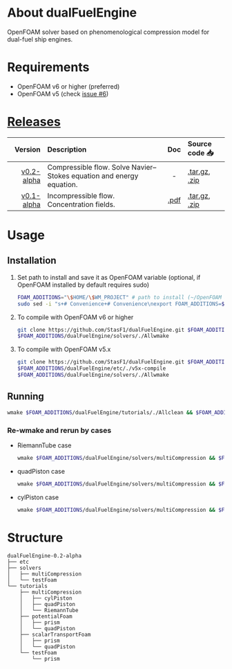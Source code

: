 # About dualFuelEngine
OpenFOAM solver based on phenomenological compression model for dual-fuel ship engines.

# Requirements
- OpenFOAM v6 or higher (preferred)
- OpenFOAM v5 (check [issue #6](https://github.com/StasF1/dualFuelEngine/issues/6)) 

# [Releases](https://github.com/StasF1/dualFuelEngine/releases)
|Version|Description|Doc|Source code 📥|
|------:|:----------|:-:|:-------------|
[v0.2-alpha](https://github.com/StasF1/dualFuelEngine/tree/v0.1-alpha)|Compressible flow. Solve Navier–Stokes equation and energy equation.|-|[.tar.gz](https://github.com/StasF1/dualFuelEngine/archive/v0.2-alpha.tar.gz), [.zip](https://github.com/StasF1/dualFuelEngine/archive/v0.2-alpha.zip)|
[v0.1-alpha](https://github.com/StasF1/dualFuelEngine/tree/v0.1-alpha)|Incompressible flow. Concentration fields.|[.pdf](https://github.com/StasF1/dualFuelEngine/releases/download/v0.1-alpha/dualFuelEngine-0.1-alpha.pdf)|[.tar.gz](https://github.com/StasF1/dualFuelEngine/archive/v0.1-alpha.tar.gz), [.zip](https://github.com/StasF1/dualFuelEngine/archive/v0.1-alpha.zip)|

# Usage
## Installation
1. Set path to install and save it as OpenFOAM variable (optional, if OpenFOAM installed by default requires sudo)
	```bash
	FOAM_ADDITIONS="\$HOME/\$WM_PROJECT" # path to install (~/OpenFOAM by default)
	sudo sed -i "s+# Convenience+# Convenience\nexport FOAM_ADDITIONS=$FOAM_ADDITIONS+g" $WM_PROJECT_DIR/etc/config.sh/settings
	```

3. To compile with OpenFOAM v6 or higher
	```bash
	git clone https://github.com/StasF1/dualFuelEngine.git $FOAM_ADDITIONS/dualFuelEngine
	$FOAM_ADDITIONS/dualFuelEngine/solvers/./Allwmake
	```
	
4. To compile with OpenFOAM v5.x
	```bash
	git clone https://github.com/StasF1/dualFuelEngine.git $FOAM_ADDITIONS/dualFuelEngine
	$FOAM_ADDITIONS/dualFuelEngine/etc/./v5x-compile
	$FOAM_ADDITIONS/dualFuelEngine/solvers/./Allwmake
	```

## Running
```bash
wmake $FOAM_ADDITIONS/dualFuelEngine/tutorials/./Allclean && $FOAM_ADDITIONS/dualFuelEngine/tutorials/./Allrun
```

### Re-wmake and rerun by cases
- RiemannTube case
    ```bash
    wmake $FOAM_ADDITIONS/dualFuelEngine/solvers/multiCompression && $FOAM_ADDITIONS/dualFuelEngine/tutorials/multiCompression/RiemannTube/./Allclean && $FOAM_ADDITIONS/dualFuelEngine/tutorials/multiCompression/RiemannTube/./Allrun || cat $FOAM_ADDITIONS/dualFuelEngine/tutorials/multiCompression/RiemannTube/log.multiCompression
    ```
- quadPiston case
    ```bash
    wmake $FOAM_ADDITIONS/dualFuelEngine/solvers/multiCompression && $FOAM_ADDITIONS/dualFuelEngine/tutorials/multiCompression/quadPiston/./Allclean && $FOAM_ADDITIONS/dualFuelEngine/tutorials/multiCompression/quadPiston/./Allrun || cat $FOAM_ADDITIONS/dualFuelEngine/tutorials/multiCompression/quadPiston/log.multiCompression
    ```
- cylPiston case
    ```bash
    wmake $FOAM_ADDITIONS/dualFuelEngine/solvers/multiCompression && $FOAM_ADDITIONS/dualFuelEngine/tutorials/multiCompression/quadPiston/./Allclean && $FOAM_ADDITIONS/dualFuelEngine/tutorials/multiCompression/quadPiston/./Allrun || cat $FOAM_ADDITIONS/dualFuelEngine/tutorials/multiCompression/quadPiston/log.multiCompression
    ```

# Structure
```gitignore
dualFuelEngine-0.2-alpha
├── etc
├── solvers
│   ├── multiCompression
│   └── testFoam
└── tutorials
    ├── multiCompression
    │   ├── cylPiston	
    │   ├── quadPiston
    │   └── RiemannTube
    ├── potentialFoam
    │   ├── prism
    │   └── quadPiston
    ├── scalarTransportFoam
    │   ├── prism
    │   └── quadPiston
    └── testFoam
        └── prism
```